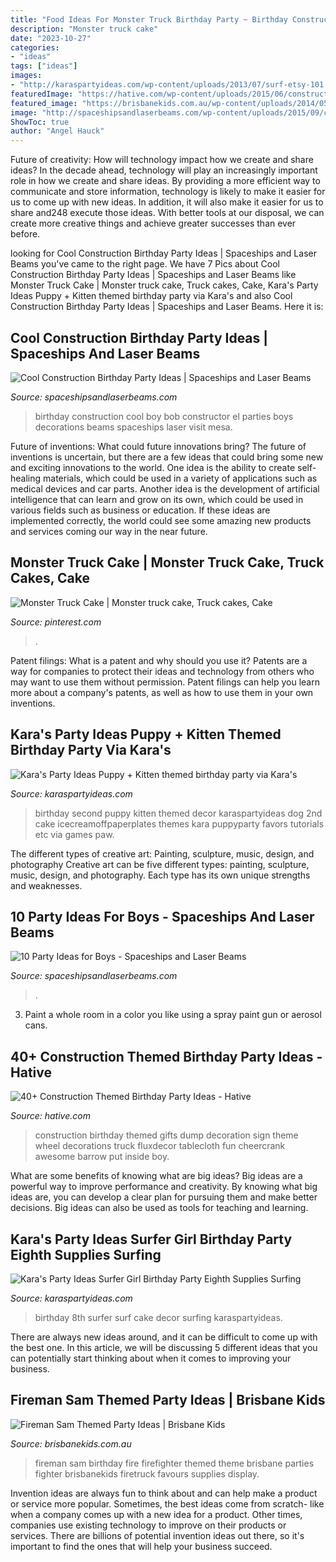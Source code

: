 ```yaml
---
title: "Food Ideas For Monster Truck Birthday Party ~ Birthday Construction Cool Boy Bob Constructor El Parties Boys Decorations Beams Spaceships Laser Visit Mesa"
description: "Monster truck cake"
date: "2023-10-27"
categories:
- "ideas"
tags: ["ideas"]
images:
- "http://karaspartyideas.com/wp-content/uploads/2013/07/surf-etsy-101.jpg"
featuredImage: "https://hative.com/wp-content/uploads/2015/06/construction-birthday-party/13-construction-themed-birthday-party.jpg"
featured_image: "https://brisbanekids.com.au/wp-content/uploads/2014/05/1930d2622acb656af58cd967d47e748f.jpg"
image: "http://spaceshipsandlaserbeams.com/wp-content/uploads/2015/09/cool-construction-birthday-party-ideas-3944.jpg"
ShowToc: true
author: "Angel Hauck"
---
```



Future of creativity: How will technology impact how we create and share ideas?
In the decade ahead, technology will play an increasingly important role in how we create and share ideas. By providing a more efficient way to communicate and store information, technology is likely to make it easier for us to come up with new ideas. In addition, it will also make it easier for us to share and248
execute those ideas. With better tools at our disposal, we can create more creative things and achieve greater successes than ever before.

	

		
looking for Cool Construction Birthday Party Ideas | Spaceships and Laser Beams you've came to the right page. We have 7 Pics about Cool Construction Birthday Party Ideas | Spaceships and Laser Beams like Monster Truck Cake | Monster truck cake, Truck cakes, Cake, Kara&#039;s Party Ideas Puppy + Kitten themed birthday party via Kara&#039;s and also Cool Construction Birthday Party Ideas | Spaceships and Laser Beams. Here it is:
		
    
## Cool Construction Birthday Party Ideas | Spaceships And Laser Beams

<img loading=lazy src="http://spaceshipsandlaserbeams.com/wp-content/uploads/2015/09/cool-construction-birthday-party-ideas-3944.jpg" onerror="this.onerror=null;this.src='https://tse3.mm.bing.net/th?id=OIP.HCr6737FwegB5EzDRohKhgHaLH&amp;pid=15.1';" alt="Cool Construction Birthday Party Ideas | Spaceships and Laser Beams">

_Source: spaceshipsandlaserbeams.com_

>birthday construction cool boy bob constructor el parties boys decorations beams spaceships laser visit mesa. 

	

Future of inventions: What could future innovations bring?
The future of inventions is uncertain, but there are a few ideas that could bring some new and exciting innovations to the world. One idea is the ability to create self-healing materials, which could be used in a variety of applications such as medical devices and car parts. Another idea is the development of artificial intelligence that can learn and grow on its own, which could be used in various fields such as business or education. If these ideas are implemented correctly, the world could see some amazing new products and services coming our way in the near future.

    
## Monster Truck Cake | Monster Truck Cake, Truck Cakes, Cake

<img loading=lazy src="https://i.pinimg.com/originals/c2/86/40/c286409d4bc2abea69aea867bc9d8765.jpg" onerror="this.onerror=null;this.src='https://tse4.mm.bing.net/th?id=OIP.8oM8fjxnSEeLwIpQo_NUYAHaJ4&amp;pid=15.1';" alt="Monster Truck Cake | Monster truck cake, Truck cakes, Cake">

_Source: pinterest.com_

>. 

	

Patent filings: What is a patent and why should you use it?
Patents are a way for companies to protect their ideas and technology from others who may want to use them without permission. Patent filings can help you learn more about a company's patents, as well as how to use them in your own inventions.

    
## Kara&#039;s Party Ideas Puppy + Kitten Themed Birthday Party Via Kara&#039;s

<img loading=lazy src="http://karaspartyideas.com/wp-content/uploads/2014/08/puppy1.jpeg" onerror="this.onerror=null;this.src='https://tse4.mm.bing.net/th?id=OIP.A1uGyuG2HIVSCIWkd0xKLQHaLH&amp;pid=15.1';" alt="Kara&#039;s Party Ideas Puppy + Kitten themed birthday party via Kara&#039;s">

_Source: karaspartyideas.com_

>birthday second puppy kitten themed decor karaspartyideas dog 2nd cake icecreamoffpaperplates themes kara puppyparty favors tutorials etc via games paw. 

	

The different types of creative art: Painting, sculpture, music, design, and photography
Creative art can be five different types: painting, sculpture, music, design, and photography. Each type has its own unique strengths and weaknesses.

    
## 10 Party Ideas For Boys - Spaceships And Laser Beams

<img loading=lazy src="https://spaceshipsandlaserbeams.com/wp-content/uploads/2015/09/10-party-ideas-for-boys.jpg.jpg" onerror="this.onerror=null;this.src='https://tse2.mm.bing.net/th?id=OIP.5M3QRLBHpU8-tOs2XJkpPgHaLH&amp;pid=15.1';" alt="10 Party Ideas for Boys - Spaceships and Laser Beams">

_Source: spaceshipsandlaserbeams.com_

>. 

	

3. Paint a whole room in a color you like using a spray paint gun or aerosol cans.

    
## 40+ Construction Themed Birthday Party Ideas - Hative

<img loading=lazy src="https://hative.com/wp-content/uploads/2015/06/construction-birthday-party/13-construction-themed-birthday-party.jpg" onerror="this.onerror=null;this.src='https://tse2.mm.bing.net/th?id=OIP.8Ww-1qSDMjiJ3xzzxVWlVQHaKi&amp;pid=15.1';" alt="40+ Construction Themed Birthday Party Ideas - Hative">

_Source: hative.com_

>construction birthday themed gifts dump decoration sign theme wheel decorations truck fluxdecor tablecloth fun cheercrank awesome barrow put inside boy. 

	

What are some benefits of knowing what are big ideas?
Big ideas are a powerful way to improve performance and creativity. By knowing what big ideas are, you can develop a clear plan for pursuing them and make better decisions. Big ideas can also be used as tools for teaching and learning.

    
## Kara&#039;s Party Ideas Surfer Girl Birthday Party Eighth Supplies Surfing

<img loading=lazy src="http://karaspartyideas.com/wp-content/uploads/2013/07/surf-etsy-101.jpg" onerror="this.onerror=null;this.src='https://tse3.mm.bing.net/th?id=OIP.HMD3JoyhaqNOwXOJX1lOPQEsCr&amp;pid=15.1';" alt="Kara&#039;s Party Ideas Surfer Girl Birthday Party Eighth Supplies Surfing">

_Source: karaspartyideas.com_

>birthday 8th surfer surf cake decor surfing karaspartyideas. 

	

There are always new ideas around, and it can be difficult to come up with the best one. In this article, we will be discussing 5 different ideas that you can potentially start thinking about when it comes to improving your business.

    
## Fireman Sam Themed Party Ideas | Brisbane Kids

<img loading=lazy src="https://brisbanekids.com.au/wp-content/uploads/2014/05/1930d2622acb656af58cd967d47e748f.jpg" onerror="this.onerror=null;this.src='https://tse3.mm.bing.net/th?id=OIP.xZgYFpPEqAua9WVyxpcthAHaLJ&amp;pid=15.1';" alt="Fireman Sam Themed Party Ideas | Brisbane Kids">

_Source: brisbanekids.com.au_

>fireman sam birthday fire firefighter themed theme brisbane parties fighter brisbanekids firetruck favours supplies display. 

	

Invention ideas are always fun to think about and can help make a product or service more popular. Sometimes, the best ideas come from scratch- like when a company comes up with a new idea for a product. Other times, companies use existing technology to improve on their products or services. There are billions of potential invention ideas out there, so it's important to find the ones that will help your business succeed.

